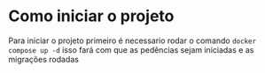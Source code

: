 # Como iniciar o projeto


Para iniciar o projeto primeiro é necessario rodar o comando `docker compose up -d` isso fará com que as pedências sejam iniciadas e as migrações rodadas

